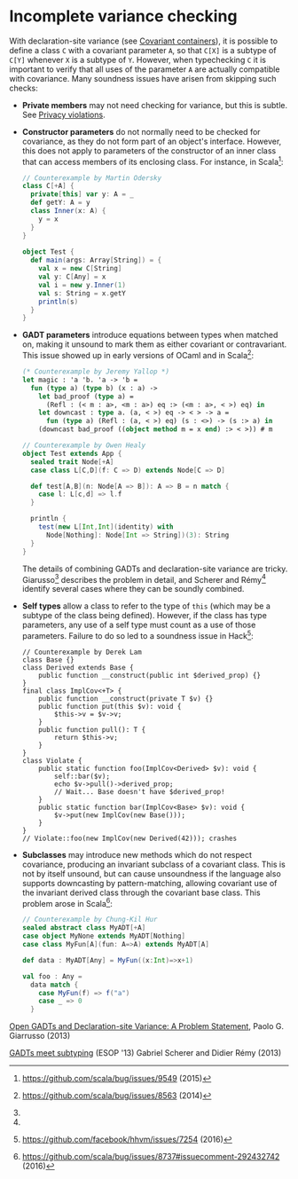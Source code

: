 # Incomplete variance checking

With declaration-site variance (see [Covariant
containers](covariant-containers.md)), it is possible to define a
class `C` with a covariant parameter `A`, so that `C[X]` is a subtype
of `C[Y]` whenever `X` is a subtype of `Y`. However, when typechecking
`C` it is important to verify that all uses of the parameter `A` are
actually compatible with covariance. Many soundness issues have arisen
from skipping such checks:

  - **Private members** may not need checking for variance, but this
      is subtle. See [Privacy violations](privacy-violations.md).

  - **Constructor parameters** do not normally need to be checked for
    covariance, as they do not form part of an object's
    interface. However, this does not apply to parameters of the
    constructor of an inner class that can access members of its
    enclosing class. For instance, in Scala[^scala-param]:

    ```scala
    // Counterexample by Martin Odersky
    class C[+A] {
      private[this] var y: A = _
      def getY: A = y
      class Inner(x: A) {
        y = x
      }
    }
     
    object Test {
      def main(args: Array[String]) = {
        val x = new C[String]
        val y: C[Any] = x
        val i = new y.Inner(1)
        val s: String = x.getY
        println(s)
      }
    }
    ```

  - **GADT parameters** introduce equations between types when matched
    on, making it unsound to mark them as either covariant or
    contravariant. This issue showed up in early versions of OCaml and
    in Scala[^scala-gadt]:
    ```ocaml
    (* Counterexample by Jeremy Yallop *)
    let magic : 'a 'b. 'a -> 'b =
      fun (type a) (type b) (x : a) ->
        let bad_proof (type a) =
          (Refl : (< m : a>, <m : a>) eq :> (<m : a>, < >) eq) in
        let downcast : type a. (a, < >) eq -> < > -> a =
          fun (type a) (Refl : (a, < >) eq) (s : <>) -> (s :> a) in
        (downcast bad_proof ((object method m = x end) :> < >)) # m
    ```
    ```scala
    // Counterexample by Owen Healy
    object Test extends App {
      sealed trait Node[+A]
      case class L[C,D](f: C => D) extends Node[C => D]
    
      def test[A,B](n: Node[A => B]): A => B = n match {
        case l: L[c,d] => l.f
      }
    
      println {
        test(new L[Int,Int](identity) with
          Node[Nothing]: Node[Int => String])(3): String
      }
    }
    ```
    The details of combining GADTs and declaration-site variance are
    tricky. Giarusso[^gadt-giarusso] describes the problem in detail,
    and Scherer and Rémy[^gadt-scherer] identify several cases where
    they can be soundly combined.

  - **Self types** allow a class to refer to the type of `this` (which
    may be a subtype of the class being defined). However, if the
    class has type parameters, any use of a self type must count as a
    use of those parameters. Failure to do so led to a soundness issue
    in Hack[^hack-self]:
    ```hack
    // Counterexample by Derek Lam
    class Base {}
    class Derived extends Base {
        public function __construct(public int $derived_prop) {}
    }
    final class ImplCov<+T> {
        public function __construct(private T $v) {}
        public function put(this $v): void {
            $this->v = $v->v;
        }
        public function pull(): T {
            return $this->v;
        }
    }
    class Violate {
        public static function foo(ImplCov<Derived> $v): void {
            self::bar($v);
            echo $v->pull()->derived_prop;
            // Wait... Base doesn't have $derived_prop!
        }
        public static function bar(ImplCov<Base> $v): void {
            $v->put(new ImplCov(new Base()));
        }
    }
    // Violate::foo(new ImplCov(new Derived(42))); crashes
    ```

  - **Subclasses** may introduce new methods which do not respect
    covariance, producing an invariant subclass of a covariant
    class. This is not by itself unsound, but can cause unsoundness if
    the language also supports downcasting by pattern-matching,
    allowing covariant use of the invariant derived class through the
    covariant base class. This problem arose in Scala[^scala-case]:
    ```scala
    // Counterexample by Chung-Kil Hur
    sealed abstract class MyADT[+A]
    case object MyNone extends MyADT[Nothing]
    case class MyFun[A](fun: A=>A) extends MyADT[A]
    
    def data : MyADT[Any] = MyFun((x:Int)=>x+1)
    
    val foo : Any =
      data match {
        case MyFun(f) => f("a")
        case _ => 0
      }
    ```

[^scala-param]: <https://github.com/scala/bug/issues/9549> (2015)

[^scala-gadt]: <https://github.com/scala/bug/issues/8563> (2014)

[^gadt-giarusso]:
[Open GADTs and Declaration-site Variance: A Problem Statement](http://lampwww.epfl.ch/~hmiller/scala2013/resources/pdfs/paper5.pdf),
Paolo G. Giarrusso (2013)

[^gadt-scherer]:
[GADTs meet subtyping](https://arxiv.org/abs/1301.2903) (ESOP '13)
Gabriel Scherer and Didier Rémy (2013)

[^hack-self]: <https://github.com/facebook/hhvm/issues/7254> (2016)

[^scala-case]: <https://github.com/scala/bug/issues/8737#issuecomment-292432742> (2016)